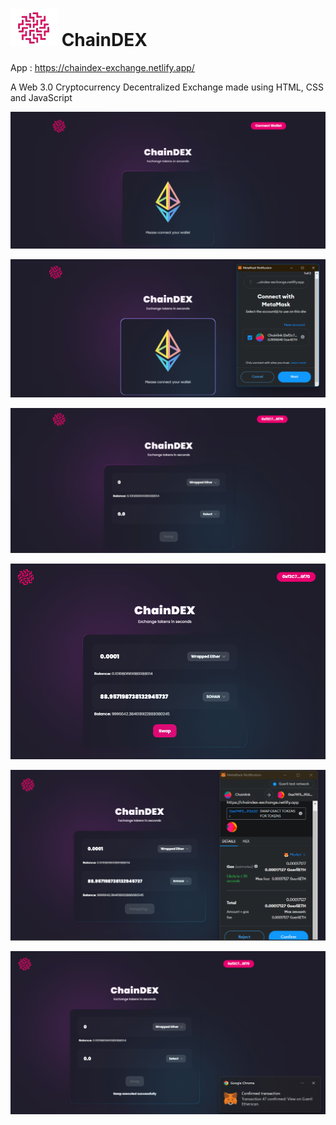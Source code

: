 # ![ChainDEX Logo](packages/react-app/src/assets/ChainDEX_logo.png) ChainDEX 

 App : https://chaindex-exchange.netlify.app/

 A Web 3.0 Cryptocurrency Decentralized Exchange made using HTML, CSS and JavaScript

 ![Application Interface](Images/FINTECH.png)

 ![Wallet Connection](Images/FINTECH1.png)

 ![Exchange Interface](Images/FINTECH2.png)

 ![Exchange Interface with live data](Images/FINTECH3.png)

 ![Transaction Confirmation](Images/FINTECH4.png)

 ![Transaction Complete](Images/FINTECH5.png)
 
